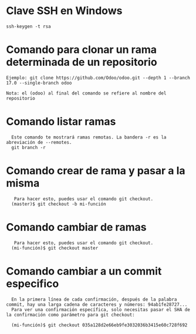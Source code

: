 # Clave SSH en Windows
```
ssh-keygen -t rsa
```
# Comando para clonar un rama determinada de un repositorio
```
Ejemplo: git clone https://github.com/Odoo/odoo.git --depth 1 --branch 17.0 --single-branch odoo

Nota: el (odoo) al final del comando se refiere al nombre del repositorio
```
# Comando listar ramas
```
  Este comando te mostrará ramas remotas. La bandera -r es la abreviación de --remotes.
  git branch -r
```
# Comando crear de rama y pasar a la misma
```
   Para hacer esto, puedes usar el comando git checkout.
  (master)$ git checkout -b mi-función
```
# Comando cambiar de ramas
```
   Para hacer esto, puedes usar el comando git checkout.
  (mi-función)$ git checkout master
```
# Comando cambiar a un commit especifico
```
  En la primera línea de cada confirmación, después de la palabra commit, hay una larga cadena de caracteres y números: 94ab1fe28727...
  Para ver una confirmación específica, solo necesitas pasar el SHA de la confirmación como parámetro para git checkout:
  
  (mi-función)$ git checkout 035a128d2e66eb9fe3032036b3415e60c728f692
```
